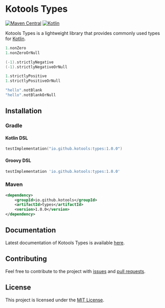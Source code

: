 # Kotools Types

[![Maven Central](https://img.shields.io/maven-central/v/io.github.kotools/types)](https://search.maven.org/artifact/io.github.kotools/types)
[![Kotlin](https://img.shields.io/badge/kotlin-1.5.31-blue.svg?logo=kotlin)][kotlin]

Kotools Types is a lightweight library that provides commonly used types for
[Kotlin].

```kotlin
1.nonZero
1.nonZeroOrNull

(-1).strictlyNegative
(-1).strictlyNegativeOrNull

1.strictlyPositive
1.strictlyPositiveOrNull

"hello".notBlank
"hello".notBlankOrNull
```

[kotlin]: https://kotlinlang.org

## Installation

### Gradle

#### Kotlin DSL

```kotlin
testImplementation("io.github.kotools:types:1.0.0")
```

#### Groovy DSL

```groovy
testImplementation 'io.github.kotools:types:1.0.0'
```

### Maven

```xml
<dependency>
    <groupId>io.github.kotools</groupId>
    <artifactId>types</artifactId>
    <version>1.0.0</version>
</dependency>
```

## Documentation

Latest documentation of Kotools Types is available
[here](https://kotools.github.io/types).

## Contributing

Feel free to contribute to the project with
[issues](https://github.com/kotools/types/issues) and
[pull requests](https://github.com/kotools/types/pulls).

## License

This project is licensed under the
[MIT License](https://choosealicense.com/licenses/mit).
